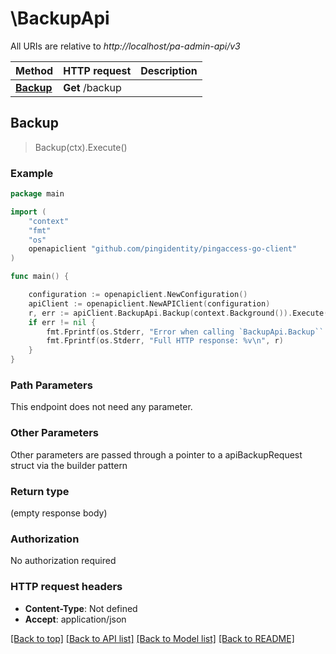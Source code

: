 # \BackupApi

All URIs are relative to *http://localhost/pa-admin-api/v3*

Method | HTTP request | Description
------------- | ------------- | -------------
[**Backup**](BackupApi.md#Backup) | **Get** /backup | 



## Backup

> Backup(ctx).Execute()





### Example

```go
package main

import (
    "context"
    "fmt"
    "os"
    openapiclient "github.com/pingidentity/pingaccess-go-client"
)

func main() {

    configuration := openapiclient.NewConfiguration()
    apiClient := openapiclient.NewAPIClient(configuration)
    r, err := apiClient.BackupApi.Backup(context.Background()).Execute()
    if err != nil {
        fmt.Fprintf(os.Stderr, "Error when calling `BackupApi.Backup``: %v\n", err)
        fmt.Fprintf(os.Stderr, "Full HTTP response: %v\n", r)
    }
}
```

### Path Parameters

This endpoint does not need any parameter.

### Other Parameters

Other parameters are passed through a pointer to a apiBackupRequest struct via the builder pattern


### Return type

 (empty response body)

### Authorization

No authorization required

### HTTP request headers

- **Content-Type**: Not defined
- **Accept**: application/json

[[Back to top]](#) [[Back to API list]](../README.md#documentation-for-api-endpoints)
[[Back to Model list]](../README.md#documentation-for-models)
[[Back to README]](../README.md)

